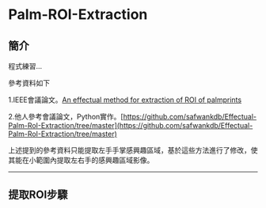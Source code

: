 # Palm-ROI-Extraction

## 簡介
程式練習...

參考資料如下

1.IEEE會議論文。[An effectual method for extraction of ROI of palmprints](https://ieeexplore.ieee.org/document/6398207)

2.他人參考會議論文，Python實作。[https://github.com/safwankdb/Effectual-Palm-RoI-Extraction/tree/master](https://github.com/safwankdb/Effectual-Palm-RoI-Extraction/tree/master)

上述提到的參考資料只能提取左手手掌感興趣區域，基於這些方法進行了修改，使其能在小範圍內提取左右手的感興趣區域影像。

---

## 提取ROI步驟

